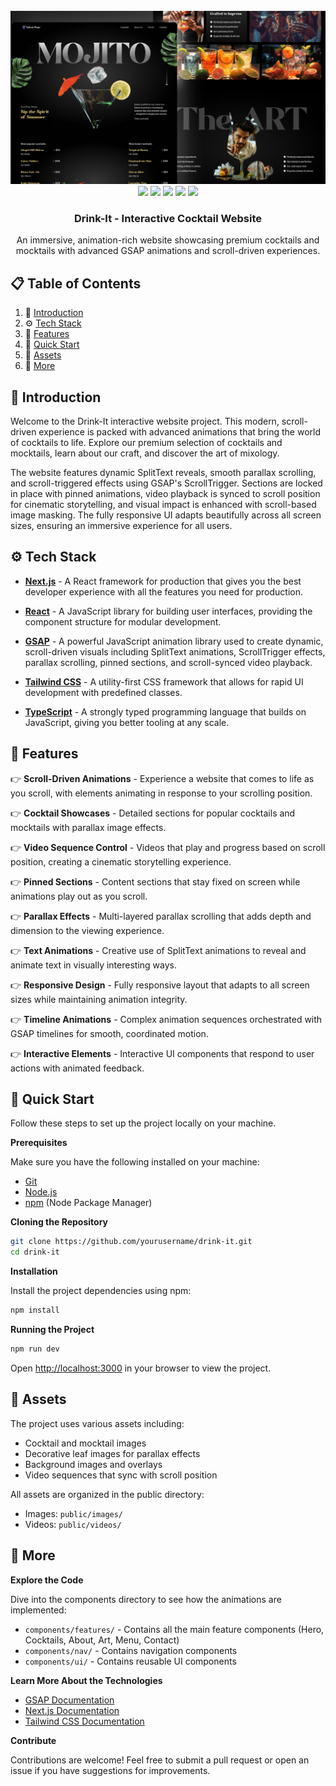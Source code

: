 <div align="center">
  <br />
    <a href="#" target="_blank">
      <img src="public/images/hero.png" alt="Drink-It Banner">
    </a>
  <br />

   <div>
    <img src="https://img.shields.io/badge/-Next.js-000000?style=for-the-badge&logo=next.js&logoColor=white" />
    <img src="https://img.shields.io/badge/-React-61DAFB?style=for-the-badge&logo=react&logoColor=black" />
    <img src="https://img.shields.io/badge/-GSAP-88CE02?style=for-the-badge&logo=greensock&logoColor=white" />
    <img src="https://img.shields.io/badge/-Tailwind_CSS-38B2AC?style=for-the-badge&logo=tailwind-css&logoColor=white" />
    <img src="https://img.shields.io/badge/-TypeScript-3178C6?style=for-the-badge&logo=typescript&logoColor=white" />
  </div>

  <h3 align="center">Drink-It - Interactive Cocktail Website</h3>

   <div align="center">
     An immersive, animation-rich website showcasing premium cocktails and mocktails with advanced GSAP animations and scroll-driven experiences.
    </div>
</div>

## 📋 <a name="table">Table of Contents</a>

1. 🤖 [Introduction](#introduction)
2. ⚙️ [Tech Stack](#tech-stack)
3. 🔋 [Features](#features)
4. 🤸 [Quick Start](#quick-start)
5. 🔗 [Assets](#assets)
6. 🚀 [More](#more)

## <a name="introduction">🤖 Introduction</a>

Welcome to the Drink-It interactive website project. This modern, scroll-driven experience is packed with advanced animations that bring the world of cocktails to life. Explore our premium selection of cocktails and mocktails, learn about our craft, and discover the art of mixology.

The website features dynamic SplitText reveals, smooth parallax scrolling, and scroll-triggered effects using GSAP's ScrollTrigger. Sections are locked in place with pinned animations, video playback is synced to scroll position for cinematic storytelling, and visual impact is enhanced with scroll-based image masking. The fully responsive UI adapts beautifully across all screen sizes, ensuring an immersive experience for all users.

## <a name="tech-stack">⚙️ Tech Stack</a>

- **[Next.js](https://nextjs.org/)** - A React framework for production that gives you the best developer experience with all the features you need for production.

- **[React](https://react.dev/)** - A JavaScript library for building user interfaces, providing the component structure for modular development.

- **[GSAP](https://gsap.com/)** - A powerful JavaScript animation library used to create dynamic, scroll-driven visuals including SplitText animations, ScrollTrigger effects, parallax scrolling, pinned sections, and scroll-synced video playback.

- **[Tailwind CSS](https://tailwindcss.com/)** - A utility-first CSS framework that allows for rapid UI development with predefined classes.

- **[TypeScript](https://www.typescriptlang.org/)** - A strongly typed programming language that builds on JavaScript, giving you better tooling at any scale.

## <a name="features">🔋 Features</a>

👉 **Scroll-Driven Animations** - Experience a website that comes to life as you scroll, with elements animating in response to your scrolling position.

👉 **Cocktail Showcases** - Detailed sections for popular cocktails and mocktails with parallax image effects.

👉 **Video Sequence Control** - Videos that play and progress based on scroll position, creating a cinematic storytelling experience.

👉 **Pinned Sections** - Content sections that stay fixed on screen while animations play out as you scroll.

👉 **Parallax Effects** - Multi-layered parallax scrolling that adds depth and dimension to the viewing experience.

👉 **Text Animations** - Creative use of SplitText animations to reveal and animate text in visually interesting ways.

👉 **Responsive Design** - Fully responsive layout that adapts to all screen sizes while maintaining animation integrity.

👉 **Timeline Animations** - Complex animation sequences orchestrated with GSAP timelines for smooth, coordinated motion.

👉 **Interactive Elements** - Interactive UI components that respond to user actions with animated feedback.

## <a name="quick-start">🤸 Quick Start</a>

Follow these steps to set up the project locally on your machine.

**Prerequisites**

Make sure you have the following installed on your machine:

- [Git](https://git-scm.com/)
- [Node.js](https://nodejs.org/en)
- [npm](https://www.npmjs.com/) (Node Package Manager)

**Cloning the Repository**

```bash
git clone https://github.com/yourusername/drink-it.git
cd drink-it
```

**Installation**

Install the project dependencies using npm:

```bash
npm install
```

**Running the Project**

```bash
npm run dev
```

Open [http://localhost:3000](http://localhost:3000) in your browser to view the project.

## <a name="assets">🔗 Assets</a>

The project uses various assets including:

- Cocktail and mocktail images
- Decorative leaf images for parallax effects
- Background images and overlays
- Video sequences that sync with scroll position

All assets are organized in the public directory:
- Images: `public/images/`
- Videos: `public/videos/`

## <a name="more">🚀 More</a>

**Explore the Code**

Dive into the components directory to see how the animations are implemented:

- `components/features/` - Contains all the main feature components (Hero, Cocktails, About, Art, Menu, Contact)
- `components/nav/` - Contains navigation components
- `components/ui/` - Contains reusable UI components

**Learn More About the Technologies**

- [GSAP Documentation](https://greensock.com/docs/)
- [Next.js Documentation](https://nextjs.org/docs)
- [Tailwind CSS Documentation](https://tailwindcss.com/docs)

**Contribute**

Contributions are welcome! Feel free to submit a pull request or open an issue if you have suggestions for improvements.
